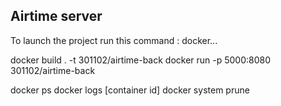 ## Airtime server

To launch the project run this command : docker...

docker build . -t 301102/airtime-back
docker run -p 5000:8080 301102/airtime-back

docker ps
docker logs [container id]
docker system prune